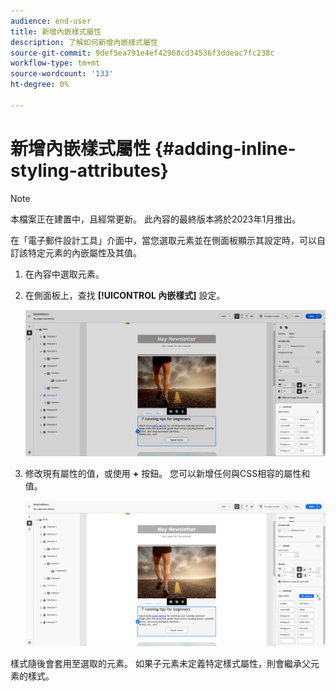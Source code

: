 ```yaml
---
audience: end-user
title: 新增內嵌樣式屬性
description: 了解如何新增內嵌樣式屬性
source-git-commit: 9def5ea791e4ef42968cd34536f3ddeac7fc238c
workflow-type: tm+mt
source-wordcount: '133'
ht-degree: 0%

---
```



# 新增內嵌樣式屬性 {#adding-inline-styling-attributes}

>[!NOTE]
>
>本檔案正在建置中，且經常更新。 此內容的最終版本將於2023年1月推出。

在「電子郵件設計工具」介面中，當您選取元素並在側面板顯示其設定時，可以自訂該特定元素的內嵌屬性及其值。

1. 在內容中選取元素。
1. 在側面板上，查找 **[!UICONTROL 內嵌樣式]** 設定。

   ![](assets/styles_1.png)

1. 修改現有屬性的值，或使用 **+** 按鈕。 您可以新增任何與CSS相容的屬性和值。

   ![](assets/styles_2.png)

樣式隨後會套用至選取的元素。 如果子元素未定義特定樣式屬性，則會繼承父元素的樣式。

